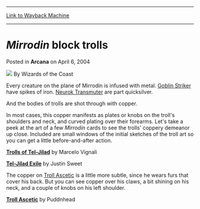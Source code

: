 
---
[Link to Wayback Machine](https://web.archive.org/web/20210916110500/https://magic.wizards.com/en/articles/archive/arcana/mirrodin-block-trolls-2004-04-06)

[_metadata_:author]:- "Wizards of the Coast"
[_metadata_:description]:- "Every creature on the plane of Mirrodin is infused with metal. Goblin Striker have spikes of iron. Neurok Transmuter are part quicksilver. And the bodies of trolls are shot through with copper.In most cases, this copper manifests as plates or knobs on the troll's shoulders and neck, and curved plating over their forearms. Let's take a peek at the art of a few Mirrodin cards to"
[_metadata_:generator]:- "Drupal 7 (http://drupal.org)"
[_metadata_:node]:- "606666"
[_metadata_:publish_date]:- "2004-04-06"
[_metadata_:source]:- "div-main-content"
[_metadata_:title]:- "Mirrodin block trolls"
[_metadata_:wayback_capture_timestamp]:- "2021-09-16 11:05:00"
[_metadata_:wayback_raw_url]:- "https://web.archive.org/web/20210916110500id_/https://magic.wizards.com/en/articles/archive/arcana/mirrodin-block-trolls-2004-04-06"
[_metadata_:wayback_url]:- "https://magic.wizards.com/en/articles/archive/arcana/mirrodin-block-trolls-2004-04-06"
---


*Mirrodin* block trolls
=======================



 Posted in **Arcana**
 on April 6, 2004 






![](https://media.magic.wizards.com/styles/auth_small/public/images/person/wizards_author.jpg)
By Wizards of the Coast











Every creature on the plane of Mirrodin is infused with metal. [Goblin Striker](http://gatherer.wizards.com/Pages/Card/Details.aspx?&name=Goblin%2BStriker) have spikes of iron. [Neurok Transmuter](http://gatherer.wizards.com/Pages/Card/Details.aspx?&name=Neurok%2BTransmuter) are part quicksilver. 

And the bodies of trolls are shot through with copper.

In most cases, this copper manifests as plates or knobs on the troll's shoulders and neck, and curved plating over their forearms. Let's take a peek at the art of a few *Mirrodin* cards to see the trolls' coppery demeanor up close. Included are small windows of the initial sketches of the troll art so you can get a little before-and-after action. 

  
**[Trolls of Tel-Jilad](https://gatherer.wizards.com/Pages/Card/Details.aspx?name=Trolls+of+Tel-Jilad)** by Marcelo Vignali 

  
**[Tel-Jilad Exile](https://gatherer.wizards.com/Pages/Card/Details.aspx?name=Tel-Jilad+Exile)** by Justin Sweet 

The copper on [Troll Ascetic](https://gatherer.wizards.com/Pages/Card/Details.aspx?name=Troll+Ascetic) is a little more subtle, since he wears furs that cover his back. But you can see copper over his claws, a bit shining on his neck, and a couple of knobs on his left shoulder.

  
**[Troll Ascetic](https://gatherer.wizards.com/Pages/Card/Details.aspx?name=Troll+Ascetic)** by Puddnhead 







